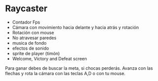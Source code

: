 # Raycaster
 
- Contador Fps
- Cámara con movimiento hacia delante y hacia atrás y rotación
- Rotación con mouse
- No atravesar paredes
- musica de fondo
- efectos de sonido
- sprite de player (timón)
- Welcome, Victory and Defeat screen

Para ganar debes de buscar la meta, si chocas perderás. Avanza con las flechas y rota la cámara con las teclas A,D o con tu mouse. 